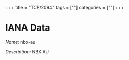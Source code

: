 +++
title = "TCP/2094"
tags = [""]
categories = [""]
+++

# IANA Data

_Name:_ nbx-au

_Description:_ NBX AU

